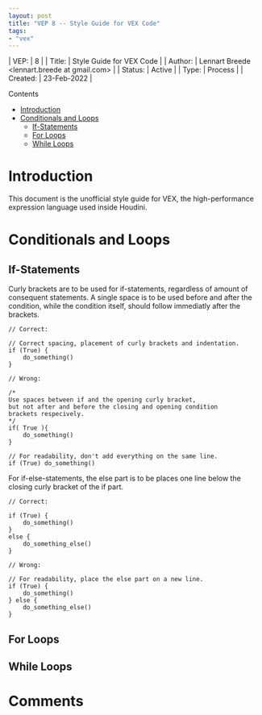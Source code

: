 ```yaml
---
layout: post
title: "VEP 8 -- Style Guide for VEX Code"
tags:
- "vex"
---
```


<!--more-->

| VEP:     | 8                                              |
| Title:   | Style Guide for VEX Code                       |
| Author:  | Lennart Breede \<lennart.breede at gmail.com\> |
| Status:  | Active                                         |
| Type:    | Process                                        |
| Created: | 23-Feb-2022                                    |

Contents

- [Introduction](#introduction)
- [Conditionals and Loops](#conditionalsandloops)
  - [If-Statements](#ifstatements)
  - [For Loops](#forloops)
  - [While Loops](#whileloops)

# Introduction

This document is the unofficial style guide for VEX, the high-performance expression language used inside Houdini.

# Conditionals and Loops

## If-Statements

Curly brackets are to be used for if-statements, regardless of amount of consequent statements. A single space is to be used before and after the condition, while the condition itself, should follow immediatly after the brackets.

    // Correct:

    // Correct spacing, placement of curly brackets and indentation.
    if (True) {
        do_something()
    }

    // Wrong:

    /*
    Use spaces between if and the opening curly bracket,
    but not after and before the closing and opening condition
    brackets respecively.
    */
    if( True ){
        do_something()
    }

    // For readability, don't add everything on the same line.
    if (True) do_something()

For if-else-statements, the else part is to be places one line below the closing curly bracket of the if part.

    // Correct:

    if (True) {
        do_something()
    }
    else {
        do_something_else()
    }

    // Wrong:

    // For readability, place the else part on a new line.
    if (True) {
        do_something()
    } else {
        do_something_else()
    }

## For Loops

## While Loops

# Comments